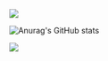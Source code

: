 <img src="https://capsule-render.vercel.app/api?type=waving&color=31363F&height=150&section=header&text=Seongwook&fontSize=45&fontColor=EEEEEE" />



![Anurag's GitHub stats](https://github-readme-stats.vercel.app/api?username=danieiOS&show_icons=true&theme=graywhite)   


<img src="https://capsule-render.vercel.app/api?type=waving&color=31363F&height=150&section=footer" />



